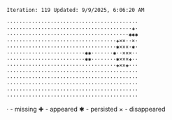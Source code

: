 `Iteration: 119 Updated: 9/9/2025, 6:06:20 AM`
<!-- GOL_START -->
`··········································`</br>
`········································✚·`</br>
`·······································✱✱✱`</br>
`···································✚××··×·`</br>
`···································✱×××·✱·`</br>
`·························✱✱·······✱··×××··`</br>
`·························✱✱········✱×××✚··`</br>
`···································✚××✚···`</br>
`··········································`</br>
`··········································`</br>
`··········································`</br>
`··········································`</br>
`··········································`</br>
<!-- GOL_END -->
· - missing
✚ - appeared
✱ - persisted
× - disappeared